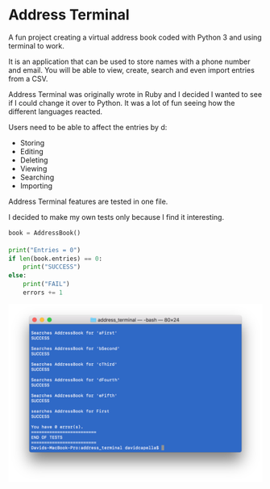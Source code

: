 # Address Terminal
A fun project creating a virtual address book coded with Python 3 and using terminal to work.

It is an application that can be used to store names with a phone number and email. You will be able to view, create, search and even import entries from a CSV.

Address Terminal was originally wrote in Ruby and I decided I wanted to see if I could change it over to Python. It was a lot of fun seeing how the different languages reacted.

Users need to be able to affect the entries by d:

* Storing
* Editing
* Deleting
* Viewing
* Searching
* Importing

Address Terminal features are tested in one file.

I decided to make my own tests only because I find it interesting.

```Python
book = AddressBook()

print("Entries = 0")
if len(book.entries) == 0:
    print("SUCCESS")
else:
    print("FAIL")
    errors += 1
```
![terminal-picture](address_terminal_tests.png)
